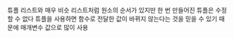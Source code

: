 튜플
리스트와 매우 비슷 
리스트처럼 원소의 순서가 있지만 한 번 만들어진 튜플은 수정할 수 없다
튜플을 사용하면 함수로 전달한 값이 바뀌지 않는다는 것을 믿을 수 있기 때문에 매개변수 값으로 많이 사용

